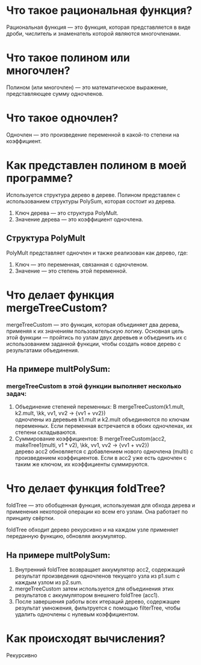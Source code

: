 # Что такое рациональная функция?
Рациональная функция — это функция, которая представляется в виде дроби, числитель и знаменатель которой являются многочленами.

# Что такое полином или многочлен?
Полином (или многочлен) — это математическое выражение, представляющее сумму одночленов.

# Что такое одночлен?
Одночлен — это произведение переменной в какой-то степени на коэффициент. 

# Как представлен полином в моей программе?
Используется структура дерево в дереве.
Полином представлен с использованием структуры PolySum, которая состоит из дерева.
1. Ключ дерева — это структура PolyMult.
2. Значение дерева — это коэффициент одночлена.

## Структура PolyMult
PolyMult представляет одночлен и также реализован как дерево, где:

1. Ключ — это переменная, связанная с одночленом.
2. Значение — это степень этой переменной.

# Что делает функция mergeTreeCustom?

mergeTreeCustom — это функция, которая объединяет два дерева, применяя к их значениям пользовательскую логику. Основная цель этой функции — пройтись по узлам двух деревьев и объединить их с использованием заданной функции, чтобы создать новое дерево с результатами объединения.

## На примере multPolySum:
### mergeTreeCustom в этой функции выполняет несколько задач:

1. Объединение степеней переменных: 
В mergeTreeCustom(k1.mult, k2.mult, \kk, vv1, vv2 -> {vv1 + vv2})  
одночлены из деревьев k1.mult и k2.mult объединяются по ключам переменных. Если переменная встречается в обоих одночленах, их степени складываются.
2. Суммирование коэффициентов: 
В mergeTreeCustom(acc2, makeTree1(multi, v1 * v2), \kk, vv1, vv2 -> {vv1 + vv2})  
дерево acc2 обновляется с добавлением нового одночлена (multi) с произведением коэффициентов. Если в acc2 уже есть одночлен с таким же ключом, их коэффициенты суммируются.


# Что делает функция foldTree?
foldTree — это обобщенная функция, используемая для обхода дерева и применения некоторой операции ко всем его узлам. Она работает по принципу свёртки.

foldTree обходит дерево рекурсивно и на каждом узле применяет переданную функцию, обновляя аккумулятор.

## На примере multPolySum:
1. Внутренний foldTree возвращает аккумулятор acc2, содержащий результат произведения одночленов текущего узла из p1.sum с каждым узлом из p2.sum.
2. mergeTreeCustom затем используется для объединения этих результатов с аккумулятором внешнего foldTree (acc1).
3. После завершения работы всех итераций дерево, содержащее результат умножения, фильтруется с помощью filterTree, чтобы удалить одночлены с нулевым коэффициентом.

 
# Как происходят вычисления?
Рекурсивно